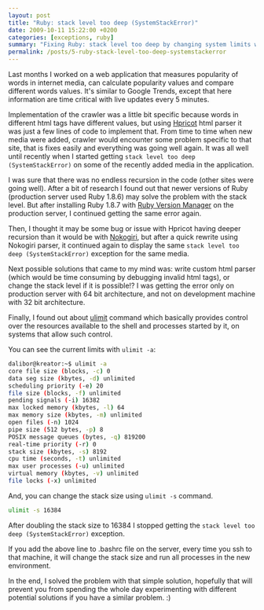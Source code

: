 ```yaml
---
layout: post
title: "Ruby: stack level too deep (SystemStackError)"
date: 2009-10-11 15:22:00 +0200
categories: [exceptions, ruby]
summary: "Fixing Ruby: stack level too deep by changing system limits with ulimit."
permalink: /posts/5-ruby-stack-level-too-deep-systemstackerror
---
```


Last months I worked on a web application that measures popularity of words in internet media, can calculate popularity values and compare different words values. It's similar to Google Trends, except that here information are time critical with live updates every 5 minutes.

Implementation of the crawler was a little bit specific because words in different html tags have different values, but using [Hpricot](http://github.com/whymirror/hpricot "Hpricot gem") html parser it was just a few lines of code to implement that. From time to time when new media were added, crawler would encounter some problem specific to that site, that is fixes easily and everything was going well again. It was all well until recently when I started getting `stack level too deep (SystemStackError)` on some of the recently added media in the application.

I was sure that there was no endless recursion in the code (other sites were going well). After a bit of research I found out that newer versions of Ruby (production server used Ruby 1.8.6) may solve the problem with the stack level. But after installing Ruby 1.8.7 with [Ruby Version Manager](http://github.com/wayneeseguin/rvm "Ruby Version Manager") on the production server, I continued getting the same error again.

Then, I thought it may be some bug or issue with Hpricot having deeper recursion than it would be with [Nokogiri](http://github.com/tenderlove/nokogiri "Nokogiri gem"), but after a quick rewrite using Nokogiri parser, it continued again to display the same `stack level too deep (SystemStackError)` exception for the same media.

Next possible solutions that came to my mind was: write custom html parser (which would be time consuming by debugging invalid html tags), or change the stack level if it is possible!? I was getting the error only on production server with 64 bit architecture, and not on development machine with 32 bit architecture.

Finally, I found out about [ulimit](http://ss64.com/bash/ulimit.html "Bash unlimit") command which basically provides control over the resources available to the shell and processes started by it, on systems that allow such control.

You can see the current limits with `ulimit -a`:

```bash
dalibor@kreator:~$ ulimit -a
core file size (blocks, -c) 0
data seg size (kbytes, -d) unlimited
scheduling priority (-e) 20
file size (blocks, -f) unlimited
pending signals (-i) 16382
max locked memory (kbytes, -l) 64
max memory size (kbytes, -m) unlimited
open files (-n) 1024
pipe size (512 bytes, -p) 8
POSIX message queues (bytes, -q) 819200
real-time priority (-r) 0
stack size (kbytes, -s) 8192
cpu time (seconds, -t) unlimited
max user processes (-u) unlimited
virtual memory (kbytes, -v) unlimited
file locks (-x) unlimited
```

And, you can change the stack size using `ulimit -s` command.

```bash
ulimit -s 16384
```

After doubling the stack size to 16384 I stopped getting the `stack level too deep (SystemStackError)` exception.

If you add the above line to .bashrc file on the server, every time you ssh to that machine, it will change the stack size and run all processes in the new environment.

In the end, I solved the problem with that simple solution, hopefully that will prevent you from spending the whole day experimenting with different potential solutions if you have a similar problem. :)
